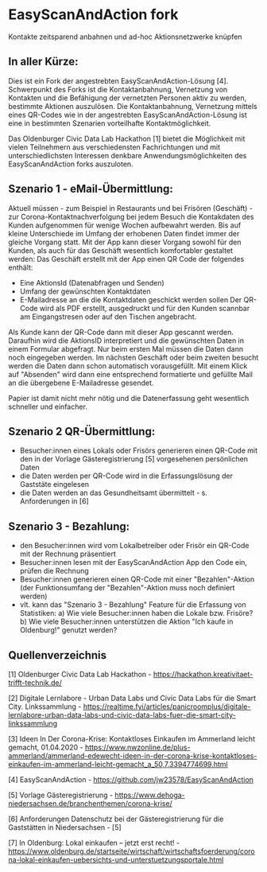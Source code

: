 # EasyScanAndAction fork 
Kontakte zeitsparend anbahnen und ad-hoc Aktionsnetzwerke knüpfen

## In aller Kürze:
Dies ist ein Fork der angestrebten EasyScanAndAction-Lösung [4]. Schwerpunkt des Forks ist die Kontaktanbahnung, Vernetzung von Kontakten und die Befähigung der vernetzten Personen aktiv zu werden, bestimmte Aktionen auszulösen. Die Kontaktanbahnung, Vernetzung mittels eines QR-Codes wie in der angestrebten EasyScanAndAction-Lösung ist eine in bestimmten Szenarien vorteilhafte Kontaktmöglichkeit.

Das Oldenburger Civic Data Lab Hackathon [1] bietet die Möglichkeit mit vielen Teilnehmern aus verschiedensten Fachrichtungen und mit unterschiedlichsten Interessen denkbare Anwendungsmöglichkeiten des EasyScanAndAction forks auszuloten.

## Szenario 1 - eMail-Übermittlung:
Aktuell müssen - zum Beispiel in Restaurants und bei Frisören (Geschäft) - zur Corona-Kontaktnachverfolgung bei jedem Besuch die Kontakdaten des Kunden aufgenommen für wenige Wochen aufbewahrt werden.
Bis auf kleine Unterschiede im Umfang der erhobenen Daten findet immer der gleiche Vorgang statt.
Mit der App kann dieser Vorgang sowohl für den Kunden, als auch für das Geschäft wesentlich komfortabler gestaltet werden:
Das Geschäft erstellt mit der App einen QR Code der folgendes enthält:
- Eine AktionsId (Datenabfragen und Senden)
- Umfang der gewünschten Kontaktdaten
- E-Mailadresse an die die Kontaktdaten geschickt werden sollen
Der QR-Code wird als PDF erstellt, ausgedruckt und für den Kunden scannbar am Eingangstresen oder auf den Tischen angebracht.

Als Kunde kann der QR-Code dann mit dieser App gescannt werden. Daraufhin wird die AktionsID interpretiert und die gewünschten Daten in einem Formular abgefragt. Nur beim ersten Mal müssen die Daten dann noch eingegeben werden. Im nächsten Geschäft oder beim zweiten besucht werden die Daten dann schon automatisch vorausgefüllt.
Mit einem Klick auf "Absenden" wird dann eine entsprechend formatierte und gefüllte Mail an die übergebene E-Mailadresse gesendet.

Papier ist damit nicht mehr nötig und die Datenerfassung geht wesentlich schneller und einfacher.

## Szenario 2 QR-Übermittlung:
- Besucher:innen eines Lokals oder Frisörs generieren einen QR-Code mit den in der Vorlage Gästeregistrierung [5] vorgesehenen persönlichen Daten 
- die Daten werden per QR-Code wird in die Erfassungslösung der Gaststäte eingelesen
- die Daten werden an das Gesundheitsamt übermittelt - s. Anforderungen in [6]

## Szenario 3 - Bezahlung:
- den Besucher:innen wird vom Lokalbetreiber oder Frisör ein QR-Code mit der Rechnung präsentiert
- Besucher:innen lesen mit der EasyScanAndAction App den Code ein, prüfen die Rechnung 
-  Besucher:innen generieren einen QR-Code mit einer "Bezahlen"-Aktion (der Funktionsumfang der "Bezahlen"-Aktion muss noch definiert werden)
- vlt. kann das "Szenario 3 - Bezahlung" Feature für die Erfassung von Statistiken: a) Wie viele Besucher:innen haben die Lokale bzw. Frisöre? b) Wie viele Besucher:innen unterstützen die Aktion "Ich kaufe in Oldenburg!" genutzt werden?

## Quellenverzeichnis
[1] Oldenburger Civic Data Lab Hackathon - https://hackathon.kreativitaet-trifft-technik.de/

[2] Digitale Lernlabore - Urban Data Labs und Civic Data Labs für die Smart City. Linkssammlung - https://realtime.fyi/articles/panicroomplus/digitale-lernlabore-urban-data-labs-und-civic-data-labs-fuer-die-smart-city-linkssammlung

[3] Ideen In Der Corona-Krise: Kontaktloses Einkaufen im Ammerland leicht gemacht, 01.04.2020 - https://www.nwzonline.de/plus-ammerland/ammerland-edewecht-ideen-in-der-corona-krise-kontaktloses-einkaufen-im-ammerland-leicht-gemacht_a_50,7,3394774699.html

[4] EasyScanAndAction - https://github.com/jw23578/EasyScanAndAction

[5] Vorlage Gästeregistrierung - https://www.dehoga-niedersachsen.de/branchenthemen/corona-krise/

[6]  Anforderungen Datenschutz bei der Gästeregistrierung für die Gaststätten in Niedersachsen - [5]


[7] In Oldenburg: Lokal einkaufen – jetzt erst recht! - https://www.oldenburg.de/startseite/wirtschaft/wirtschaftsfoerderung/corona-lokal-einkaufen-uebersichts-und-unterstuetzungsportale.html

